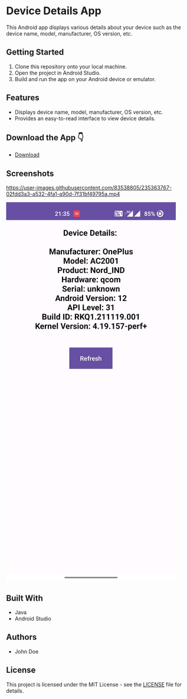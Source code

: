 # Device Details App

This Android app displays various details about your device such as the device name, model, manufacturer, OS version, etc.

## Getting Started

1. Clone this repository onto your local machine.
2. Open the project in Android Studio.
3. Build and run the app on your Android device or emulator.

## Features

- Displays device name, model, manufacturer, OS version, etc.
- Provides an easy-to-read interface to view device details.

## Download the App 👇

- [Download](Device-Details-App-Using-Java/app/build/outputs/apk/debug/app-debug.apk)

## Screenshots


https://user-images.githubusercontent.com/83538805/235363767-02fdd3a3-a532-4fa1-a90d-7f31bf49795a.mp4


![Screenshot 1](screenshots/screenshot1.jpeg)

## Built With

- Java
- Android Studio

## Authors

- John Doe

## License

This project is licensed under the MIT License - see the [LICENSE](LICENSE) file for details.
